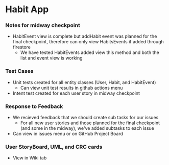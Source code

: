 # Habit App

### Notes for midway checkpoint
- HabitEvent view is complete but addHabit event was planned for the final checkpoint, therefore can only view HabitsEvents if added through firestore
  - We have tested HabitEvents added view this method and both the list and event view is working

### Test Cases
- Unit tests created for all entity classes (User, Habit, and HabitEvent)
  - Can view unit test results in github actions menu
- Intent test created for each user story in midway checkpoint

### Response to Feedback
- We recieved feedback that we should create sub tasks for our issues
  - For all new user stories and those planned for the final checkpoint (and some in the midway), we've added subtasks to each issue
- Can view in issues menu or on GitHub Project Board

### User StoryBoard, UML, and CRC cards
- View in Wiki tab
